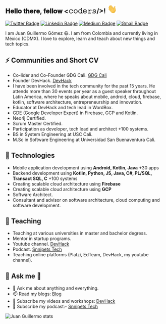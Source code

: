 <h2> 𝐇𝐞𝐥𝐥𝐨 𝐭𝐡𝐞𝐫𝐞, 𝐟𝐞𝐥𝐥𝐨𝐰 <𝚌𝚘𝚍𝚎𝚛𝚜/>! <img src="https://raw.githubusercontent.com/ABSphreak/ABSphreak/master/gifs/Hi.gif" width="30px"></h2>

[![Twitter Badge](https://img.shields.io/badge/-@jggomezt-1ca0f1?style=flat-square&labelColor=1ca0f1&logo=twitter&logoColor=white&link=https://twitter.com/jggomezt)](https://twitter.com/jggomezt) [![Linkedin Badge](https://img.shields.io/badge/-jggomezt-blue?style=flat-square&logo=Linkedin&logoColor=white&link=https://www.linkedin.com/in/jggomezt/)](https://www.linkedin.com/in/jggomezt/) [![Medium Badge](https://img.shields.io/badge/-@jggomezt-03a57a?style=flat-square&labelColor=000000&logo=Medium&link=https://medium.com/@jggomezt)](https://medium.com/@jggomezt)
[![Gmail Badge](https://img.shields.io/badge/-DevHack-c14438?style=flat-square&logo=Gmail&logoColor=white&link=https://www.youtube.com/devhack)](https://www.youtube.com/devhack)

I am Juan Guillermo Gómez 😃. I am from Colombia and currently living in México (CDMX). I love to explore, learn and teach about new things and tech topics.
## ⚡ Communities and Short CV
* Co-lider and Co-Founder GDG Cali. [GDG Cali](https://www.meetup.com/GDGCali/)
* Founder DevHack. [DevHack](https://devhack.co)
* I have been involved in the tech community for the past 15 years. He attends more than 30 events per year as a guest speaker throughout Latin America, where he speaks about mobile, android, cloud, firebase, kotlin, software architecture, entrepreneurship and innovation.
* Educator at DevHack and tech lead in WordBox.
* GDE (Google Developer Expert) in Firebase, GCP and Kotlin.
* Neo4j Certified.
* Scrum Master Certified.
* Participation as developer, tech lead and architect +100 systems.
* BS in System Engineering at USC Cali.
* M.Sc in Software Engineering at Universidad San Buenaventura Cali.
## 🚀 Technologies
- Mobile application development using **Android, Kotlin, Java** +30 apps
- Backend development using **Kotlin, Python, JS, Java, C#, PL/SQL, Transact SQL, C** +100 systems
- Creating scalable cloud architecture using **Firebase**
- Creating scalable cloud architecture using **GCP**
- Software Architect.
- Consultant and advisor on software architecture, cloud computing and software development.
## 💬 Teaching
- Teaching at various universities in master and bachelor degress.
- Mentor in startup programs.
- Youtube channel. [DevHack](https://www.youtube.com/devhack)
- Podcast. [Snnipets Tech](https://anchor.fm/jggomez)
- Teaching online platforms (Platzi, EdTeam, DevHack, my youtube channel).
## 🔭 Ask me 🤔
- 💬  Ask me about anything and everything.
- 📫  Read my blogs: [Blog](https://medium.com/@jggomezt)
- 🔔  Subscribe my videos and workshops: [DevHack](https://www.youtube.com/devhack)
- 🔔  Subscribe my podcast:- [Snnipets Tech](https://anchor.fm/jggomez)

![Juan Guillermo stats](https://github-readme-stats.vercel.app/api?username=jggomez&hide=["issues"]&show_icons=true)
